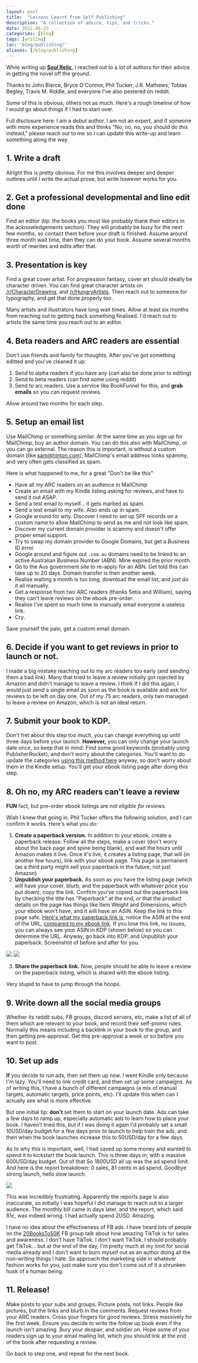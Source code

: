 ```yaml
---
layout: post
title:  "Lessons Learnt from Self Publishing"
description: "A collection of advice, tips, and tricks."
date: 2022-06-23
categories: [blog]
tags: [writing]
loc: 'blog/publishing/'
aliases: [/blog/publishing]
---
```


While writing up [**Soul Relic**](https://www.amazon.com/dp/B0B46Q18WK), I reached out to a *lot* of authors for their advice in getting the novel off the ground.

Thanks to John Bierce, Bryce O'Connor, Phil Tucker, J.R. Mathews, Tobias Begley, Travis M. Riddle, and everyone I've also pestered on reddit.

Some of this is obvious, others not as much. Here's a rough timeline of how I would go about things if I had to start over.

Full disclosure here: I am a *debut* author. I am not an expert, and if someone with more experience reads this and thinks "No, no, no, you should do *this* instead," please reach out to me so I can update this write-up and learn something along the way.

## 1. Write a draft

Alright this is pretty obvious. For me this involves deeper and deeper outlines until I write the actual prose, but write however works for you.

## 2. Get a professional developmental and line edit done

Find an editor (tip: the books you most like probably thank their editors in the acknowledgements section). They will probably be busy for the next few months, so contact them before your draft is finished. Assume around three month wait time, then they can do your book. Assume several months worth of rewrites and edits after that.

## 3. Presentation is key

Find a great cover artist. For progression fantasy, cover art should ideally be character driven. You can find great character artists on [/r/CharacterDrawing](https://reddit.com/r/CharacterDrawing), and [/r/HungryArtists](https://reddit.com/r/HungryArtists). Then reach out to someone for typography, and get that done properly too.

Many artists and illustrators have long wait times. Allow at least six months from reaching out to getting back something finalised. I'd reach out to artists the same time you reach out to an editor.

## 4. Beta readers and ARC readers are essential

Don't use friends and family for thoughts. After you've got something editted and you've cleaned it up:

1. Send to alpha readers if you have any (can also be done prior to editing)
2. Send to beta readers (can find some using reddit)
3. Send to arc readers. Use a service like BookFunnel for this, and **grab emails** so you can request reviews.

Allow around two months for each step. 

## 5. Setup an email list

Use MailChimp or something similar. At the same time as you sign up for MailChimp, buy an author domain. You can do this also with MailChimp, or you can go external. The reason this is important, is without a custom domain (like sam@hinton.com), MailChimp's email address looks spammy, and very often gets classified as spam.

Here is what happened to me, for a great "Don't be like this"

* Have all my ARC readers on an audience in MailChimp
* Create an email with my Kindle listing asking for reviews, and have to send it out ASAP.
* Send a test email to myself... it gets marked as spam.
* Send a test email to my wife. Also ends up in spam.
* Google around for why. Discover I need to set up SPF records on a custom name to allow MailChimp to send as me and not look like spam.
* Discover my current domain provider is scammy and doesn't offer proper email support.
* Try to swap my domain provider to Google Domains, but get a Business ID error.
* Google around and figure out `.com.au` domains need to be linked to an active Australian Business Number (ABN). Mine expired the prior month.
* Go to the Aus government site to re-apply for an ABN. Get told this can take up to 20 days. Domain transfer is then another week.
* Realise waiting a month is too long, download the email list, and just do it all manually.
* Get a response from two ARC readers (thanks Setia and William), saying they can't leave reviews on the ebook pre-order.
* Realise I've spent so much time to manually email everyone a useless link.
* Cry.

Save yourself the pain, get a custom email domain.

## 6. Decide if you want to get reviews in prior to launch or not.

I made a big mistake reaching out to my arc readers too early (and sending them a bad link). Many that tried to leave a review initially got rejected by Amazon and didn't manage to leave a review. I think if I did this again, I would just send a single email as soon as the book is available and ask for reviews to be left on day one. Out of my 75 arc readers, only two managed to leave a review on Amazon, which is not an ideal return. 

## 7. Submit your book to KDP.

Don't fret about this step too much, you can change everything up until three days before your launch. **However,** you can only change your launch date once, so keep that in mind. Find some good keywords (probably using PublisherRocket), and don't worry about the categories. You'll want to do update the categories [using this method here](https://kindlepreneur.com/how-to-choose-the-best-kindle-ebook-kdp-category/) anyway, so don't worry about them in the Kindle setup. You'll get your ebook listing page after doing this step.

## 8. Oh no, my ARC readers can't leave a review

**FUN** fact, but pre-order ebook listings are *not eligible for reviews.*

Wish I knew that going in. Phil Tucker offers the following solution, and I can confirm it works. Here's what you do:

1. **Create a paperback version.** In addition to your ebook, create a paperback release. Follow all the steps, make a cover (don't worry about the back page and spine being blank), and wait the hours until Amazon makes it live. Once it's live, it creates a listing page, that will (in another few hours), link with your ebook page. This page is permanent (as a third party might sell your paperback in the future, not just Amazon)
2. **Unpublish your paperback.** As soon as you have the listing page (which will have your cover, blurb, and the paperback with whatever price you put down), copy the link. Confirm you've copied out the paperback link by checking the title has "Paperback" at the end, or that the product details on the page has things like Item Weight and Dimensions, which your ebook won't have, and it will have an ASIN. Keep the link to this page safe. [Here's what my paperback link is](https://www.amazon.com/gp/product/B0B4HJSPP7), notice the ASIN at the end of the URL, [compared to my ebook link](https://www.amazon.com/Soul-Relic-Manifestation-Cultivation-Novel-ebook/dp/B0B46Q18WK). If you lose this link, no issues, you can always see your ASIN in KDP (shown below) so you can determine the URL. Anyway, go back into KDP, and Unpublish your paperback. Screenshot of before and after for you.


![](after_paperback.png?class="img-larger")
![](after_unpublishing.png?class="img-larger")

3. **Share the paperback link.** Now, people should be able to leave a review on the paperback listing, which is shared with the ebook listing.

Very stupid to have to jump through the hoops.


## 9. Write down all the social media groups

Whether its reddit subs, FB groups, discord servers, etc, make a list of all of them which are relevant to your book, and record their self-promo rules. Normally this means including a backlink in your book to the group, and then getting pre-approval. Get this pre-approval a week or so before you want to post.

## 10. Set up ads

**If** you decide to run ads, then set them up now. I went Kindle only because I'm lazy. You'll need to link credit card, and then set up some campaigns. As of writing this, I have a bunch of different campaigns (a mix of manual targets, automatic targets, price points, etc). I'll update this when can I actually see what is more effective.

But one initial tip: **don't** set them to start on your launch date. Ads can take a few days to ramp up, especially automatic ads to learn how to place your book. I haven't tried this, but if I was doing it again I'd probably set a small 10USD/day budget for a few days prior to launch to help train the ads, and then when the book launches increase this to 50USD/day for a few days.

As to why this is important, well, I had saved up some money and wanted to spend it to kickstart the book launch. This is three days in, with a massive 600USD/day budget. Out of that So 1800USD all up was the ad spend limit. And here is the report breakdown: 0 sales, 81 cents in ad spend. Goodbye strong launch, hello slow launch.

![](ad_spend.png?class="img-larger")

This was incredibly frustrating. Apparently the reports page is also inaccurate, so initially I was hopeful I did manage to reach out to a larger audience. The monthly bill came in days later, and the report, which said 81c, was indeed wrong. I had actually spend 2USD. Amazing.

I have no idea about the effectiveness of FB ads. I have heard lots of people on the [20BooksTo50K](https://www.facebook.com/groups/781495321956934) FB group talk about how amazing TikTok is for sales and awareness. I don't have TikTok. I don't want TikTok. I should probably get TikTok... but at the end of the day, I'm pretty much at my limit for social media already and I don't want to burn myself out as an author doing all the non-writing things I hate. So approach the marketing side in whatever fashion works for you, just make sure you don't come out of it a shrunken husk of a human being.

## 11. Release!

Make posts to your subs and groups. Picture posts, not links. People like pictures, but the links and blurb in the comments. Request reviews from your ARC readers. Cross your fingers for good reviews. Stress massively for the first week. Ensure you decide to write the follow up book even if the launch isn't amazing. Bury your despair, and soldier on. Hope some of your readers sign up to your email mailing list, which you should link at the end of the book after requesting a review.

Go back to step one, and repeat for the next book.